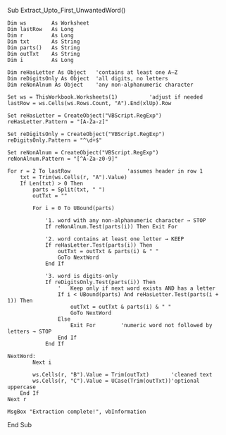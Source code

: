 
Sub Extract_Upto_First_UnwantedWord()

    Dim ws        As Worksheet
    Dim lastRow   As Long
    Dim r         As Long
    Dim txt       As String
    Dim parts()   As String
    Dim outTxt    As String
    Dim i         As Long
    
    Dim reHasLetter As Object   'contains at least one A–Z
    Dim reDigitsOnly As Object  'all digits, no letters
    Dim reNonAlnum As Object    'any non-alphanumeric character
    
    Set ws = ThisWorkbook.Worksheets(1)          'adjust if needed
    lastRow = ws.Cells(ws.Rows.Count, "A").End(xlUp).Row
    
    Set reHasLetter = CreateObject("VBScript.RegExp")
    reHasLetter.Pattern = "[A-Za-z]"
    
    Set reDigitsOnly = CreateObject("VBScript.RegExp")
    reDigitsOnly.Pattern = "^\d+$"
    
    Set reNonAlnum = CreateObject("VBScript.RegExp")
    reNonAlnum.Pattern = "[^A-Za-z0-9]"
    
    For r = 2 To lastRow                  'assumes header in row 1
        txt = Trim(ws.Cells(r, "A").Value)
        If Len(txt) > 0 Then
            parts = Split(txt, " ")
            outTxt = ""
            
            For i = 0 To UBound(parts)
                
                '1. word with any non-alphanumeric character → STOP
                If reNonAlnum.Test(parts(i)) Then Exit For
                
                '2. word contains at least one letter → KEEP
                If reHasLetter.Test(parts(i)) Then
                    outTxt = outTxt & parts(i) & " "
                    GoTo NextWord
                End If
                
                '3. word is digits-only
                If reDigitsOnly.Test(parts(i)) Then
                    '   Keep only if next word exists AND has a letter
                    If i < UBound(parts) And reHasLetter.Test(parts(i + 1)) Then
                        outTxt = outTxt & parts(i) & " "
                        GoTo NextWord
                    Else
                        Exit For        'numeric word not followed by letters → STOP
                    End If
                End If
                
    NextWord:
            Next i
            
            ws.Cells(r, "B").Value = Trim(outTxt)       'cleaned text
            ws.Cells(r, "C").Value = UCase(Trim(outTxt))'optional uppercase
        End If
    Next r
    
    MsgBox "Extraction complete!", vbInformation

End Sub
